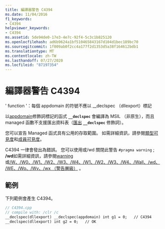 ```yaml
---
title: 編譯器警告 C4394
ms.date: 11/04/2016
f1_keywords:
- C4394
helpviewer_keywords:
- C4394
ms.assetid: 5de94de0-17e3-4e7c-92f4-5c3c1b825120
ms.openlocfilehash: ad6b9624a1bf510465843167d104d1bec189bc70
ms.sourcegitcommit: 1f009ab0f2cc4a177f2d1353d5a38f164612bdb1
ms.translationtype: MT
ms.contentlocale: zh-TW
ms.lasthandoff: 07/27/2020
ms.locfileid: "87197354"
---
```

# <a name="compiler-warning-c4394"></a>編譯器警告 C4394

' function '：每個 appdomain 的符號不應以 __declspec （dllexport）標記

以[appdomain](../../cpp/appdomain.md)修飾詞標記的函式 **`__declspec`** 會編譯為 MSIL （非原生），而且 managed 函數不支援匯出資料表（[匯出](../../windows/export.md) **`__declspec`** 修飾詞）。

您可以宣告 Managed 函式具有公用的存取範圍。 如需詳細資訊，請參閱[類型可見度](../../dotnet/how-to-define-and-consume-classes-and-structs-cpp-cli.md#BKMK_Type_visibility)和[成員可見度](../../dotnet/how-to-define-and-consume-classes-and-structs-cpp-cli.md#BKMK_Member_visibility)。

C4394 一律會發出為錯誤。  您可以使用或/wd 關閉此警告 `#pragma warning` ; **/wd**如需詳細資訊，請參閱[warning](../../preprocessor/warning.md)或[/W、/W0、/W1、/W2、/W3、/W4、/W1、/W2、/W3、/W4、/Wall、/wd、/WE、/Wo、/Wv、/wx （警告層級）](../../build/reference/compiler-option-warning-level.md) 。

## <a name="example"></a>範例

下列範例會產生 C4394。

```cpp
// C4394.cpp
// compile with: /clr /c
__declspec(dllexport) __declspec(appdomain) int g1 = 0;   // C4394
__declspec(dllexport) int g2 = 0;   // OK
```

